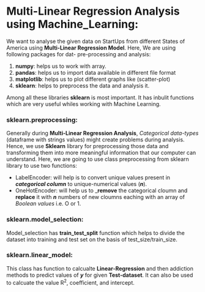 # Multi-Linear Regression Analysis using Machine_Learning:
We want to analyse the given data on StartUps from different States of America using **Multi-Linear Regression Model**.
Here, We are using following packages for dat- pre-processing and analysis:
1. **numpy**: helps us to work with array.
2. **pandas**: helps us to import data available in different file format
3. **matplotlib**: helps us to plot different graphs like (scatter-plot)
4. **sklearn**: helps to preprocess the data and analysis it.

Among all these libraries **sklearn** is most important. It has inbulit functions which are very useful whiles working with Machine Learning.

### sklearn.preprocessing:
Generally during **Multi-Linear Regression Analysis**, *Categorical data-types* (dataframe with strings values) might create problems during analysis.
Hence, we use **Sklearn** library for preprocessing those data and transforming them into more meaningful information that our computer can understand.
Here, we are going to use class preprocessing from sklearn library to use two functions:
- LabelEncoder: will help is to convert unique values present in ***categorical column*** to unique-numerical values (***n***).
- OneHotEncoder: will help us to _**remove** the categorical cloumn and **replace** it with ***n*** numbers of new cloumns eaching with an array of *Boolean values* i.e. O or 1.

### sklearn.model_selection:
Model_selection has **train_test_split** function which helps to divide the dataset into training and test set on the basis of test_size/train_size.

### sklearn.linear_model:
This class has function to calcualte **Linear-Regression** and then addiction methods to predict values of ***y*** for given **Test-dataset**. It can also be used to
calcuate the value R<sup>2</sup>, coefficient, and intercept.
